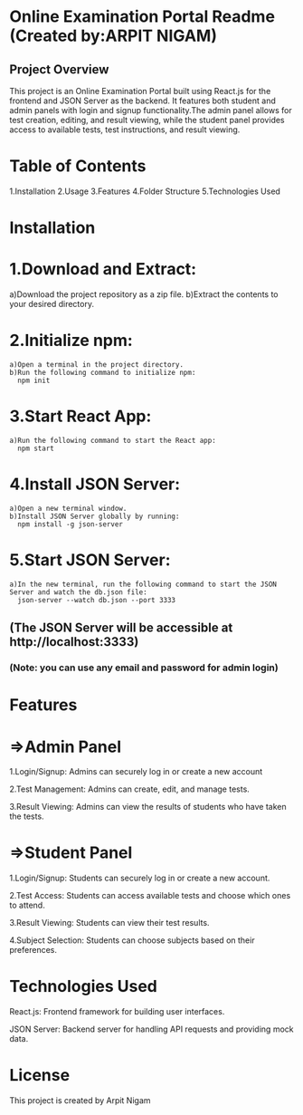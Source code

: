 # Online Examination Portal Readme  (Created by:ARPIT NIGAM)

## Project Overview
This project is an Online Examination Portal built using React.js for the frontend and JSON Server as the backend. It features both student and admin panels with login and signup functionality.The admin panel allows for test creation, editing, and result viewing, while the student panel provides access to available tests, test instructions, and result viewing.

# Table of Contents
1.Installation
2.Usage
3.Features
4.Folder Structure
5.Technologies Used

# Installation

# 1.Download and Extract:
  a)Download the project repository as a zip file.
  b)Extract the contents to your desired directory.
  
# 2.Initialize npm:
    a)Open a terminal in the project directory.
    b)Run the following command to initialize npm:
      npm init

# 3.Start React App:
    a)Run the following command to start the React app:
      npm start
      
# 4.Install JSON Server:
    a)Open a new terminal window.
    b)Install JSON Server globally by running:
      npm install -g json-server

# 5.Start JSON Server:
    a)In the new terminal, run the following command to start the JSON Server and watch the db.json file:
      json-server --watch db.json --port 3333

## (The JSON Server will be accessible at http://localhost:3333)

### (Note: you can use any email and password for admin login)


# Features

#  =>Admin Panel
  1.Login/Signup: Admins can securely log in or create a new account
  
  2.Test Management: Admins can create, edit, and manage tests.
  
  3.Result Viewing: Admins can view the results of students who have taken the tests.

# =>Student Panel
  1.Login/Signup: Students can securely log in or create a new account.
  
  2.Test Access: Students can access available tests and choose which ones to attend.
  
  3.Result Viewing: Students can view their test results.  
  
  4.Subject Selection: Students can choose subjects based on their preferences.


# Technologies Used
   React.js: Frontend framework for building user interfaces.
   
   JSON Server: Backend server for handling API requests and providing mock data.
   
# License
This project is created by Arpit Nigam 






